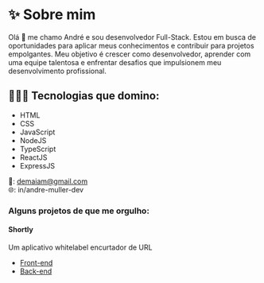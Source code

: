 # ✨ Sobre mim

Olá 👋 me chamo André e sou desenvolvedor Full-Stack. Estou em busca de oportunidades para aplicar meus conhecimentos e contribuir para projetos empolgantes. Meu objetivo é crescer como desenvolvedor, aprender com uma equipe talentosa e enfrentar desafios que impulsionem meu desenvolvimento profissional.

## 👨🏻‍💻 Tecnologias que domino:

- HTML
- CSS
- JavaScript
- NodeJS
- TypeScript
- ReactJS
- ExpressJS

📧: demaiam@gmail.com  
🌐: in/andre-muller-dev

### Alguns projetos de que me orgulho:

#### Shortly
Um aplicativo whitelabel encurtador de URL
- [Front-end](https://github.com/demaiam/shortly-front)
- [Back-end](https://github.com/demaiam/shortly-back)
